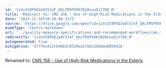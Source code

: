 ```yaml
---
id: '1iVu3t8PXQJaOCVJxF_QkLFMSP9XKtB28xuuOjt7D0_M'
title: 'Redirect to: CMS 156 - Use of High-Risk Medications in the Elderly'
date: '2023-11-16T18:10:40.317Z'
source: 'https://drive.google.com/open?id=1iVu3t8PXQJaOCVJxF_QkLFMSP9XKtB28xuuOjt7D0_M'
mimeType: 'text/x-markdown'
url: '../quality-measure-specifications-and-recommended-workflows/cms-156-use-of-high-risk-medications-in-the-elderly.md'
redirectTo: '1iVu3t8PXQJaOCVJxF_QkLFMSP9XKtB28xuuOjt7D0_M'
autogenerated: true
wikigdrive: '37774c813cb40b3c0329e2e7ebc29deda8058d16'
---
```

Renamed to: [CMS 156 - Use of High-Risk Medications in the Elderly](../quality-measure-specifications-and-recommended-workflows/cms-156-use-of-high-risk-medications-in-the-elderly.md)
